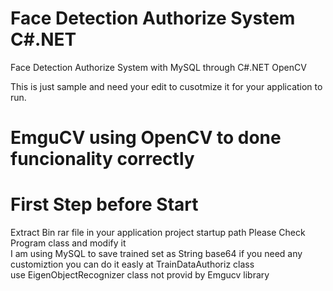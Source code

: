 # Face Detection Authorize System C#.NET
Face Detection Authorize System with MySQL through C#.NET OpenCV

This is just sample and need your edit to cusotmize it for your application to run.

# EmguCV using OpenCV to done funcionality correctly

# First Step before Start
 Extract Bin rar file in your application project startup path
 Please Check Program class and modify it </br>
 I am using MySQL to save trained set as String base64 if you need any customiztion you can do it easly at TrainDataAuthoriz class </br>
 use EigenObjectRecognizer class not provid by Emgucv library
 
